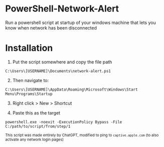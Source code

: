 # PowerShell-Network-Alert
Run a powershell script at startup of your windows machine that lets you know when network has been disconnected

# Installation
1. Put the script somewhere and copy the file path 

`C:\Users\[USERNAME]\Documents\network-alert.ps1`

2. Then navigate to: 

`C:\Users\[USERNAME]\AppData\Roaming\Microsoft\Windows\Start Menu\Programs\Startup`

3. Right click > New > Shortcut

4. Paste this as the target

`powershell.exe -noexit -ExecutionPolicy Bypass -File C:/path/to/script/from/step/1`

<sub>This script was made entirely by ChatGPT, modified to ping to `captive.apple.com` (to also activate any network login pages)</sub>

